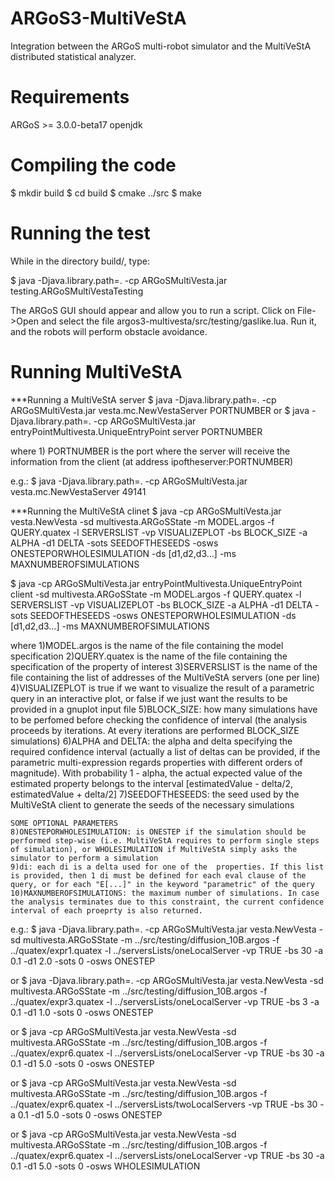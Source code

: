 ARGoS3-MultiVeStA
=================

Integration between the ARGoS multi-robot simulator and the MultiVeStA distributed statistical analyzer.

Requirements
============

ARGoS >= 3.0.0-beta17
openjdk

Compiling the code
==================

$ mkdir build
$ cd build
$ cmake ../src
$ make

Running the test
================

While in the directory build/, type:

$ java -Djava.library.path=. -cp ARGoSMultiVesta.jar testing.ARGoSMultiVestaTesting

The ARGoS GUI should appear and allow you to run a script. Click on File->Open
and select the file argos3-multivesta/src/testing/gaslike.lua. Run it, and the robots
will perform obstacle avoidance.

Running MultiVeStA
==================

***Running a MultiVeStA server
$ java -Djava.library.path=. -cp ARGoSMultiVesta.jar vesta.mc.NewVestaServer PORTNUMBER
or
$ java -Djava.library.path=. -cp ARGoSMultiVesta.jar entryPointMultivesta.UniqueEntryPoint server PORTNUMBER

where 	1) PORTNUMBER is the port where the server will receive the information from the client (at address ipoftheserver:PORTNUMBER)

e.g.:
$ java -Djava.library.path=. -cp ARGoSMultiVesta.jar vesta.mc.NewVestaServer 49141



***Running the MultiVeStA clinet
$ java  -cp ARGoSMultiVesta.jar vesta.NewVesta -sd multivesta.ARGoSState -m MODEL.argos -f QUERY.quatex -l SERVERSLIST -vp VISUALIZEPLOT -bs BLOCK_SIZE -a ALPHA -d1 DELTA -sots SEEDOFTHESEEDS -osws ONESTEPORWHOLESIMULATION -ds [d1,d2,d3...] -ms MAXNUMBEROFSIMULATIONS

$ java  -cp ARGoSMultiVesta.jar entryPointMultivesta.UniqueEntryPoint client -sd multivesta.ARGoSState -m MODEL.argos -f QUERY.quatex -l SERVERSLIST -vp VISUALIZEPLOT -bs BLOCK_SIZE -a ALPHA -d1 DELTA -sots SEEDOFTHESEEDS -osws ONESTEPORWHOLESIMULATION -ds [d1,d2,d3...] -ms MAXNUMBEROFSIMULATIONS

where	1)MODEL.argos is the name of the file containing the model specification
	2)QUERY.quatex is the name of the file containing the specification of the property of interest
	3)SERVERSLIST is the name of the file containing the list of addresses of the MultiVeStA servers (one per line)
	4)VISUALIZEPLOT is true if we want to visualize the result of a parametric query in an interactive plot, or false if we just want the results to be provided in a gnuplot input file
	5)BLOCK_SIZE: how many simulations have to be perfomed before checking the confidence of interval (the analysis proceeds by iterations. At every iterations are performed BLOCK_SIZE simulations)
	6)ALPHA and DELTA: the alpha and delta specifying the required confidence interval (actually a list of deltas can be provided, if the parametric multi-expression regards properties with different orders of magnitude). With probability 1 - alpha, the actual expected value of the estimated property belongs to the interval [estimatedValue - delta/2, estimatedValue + delta/2]
	7)SEEDOFTHESEEDS: the seed used by the MultiVeStA client to generate the seeds of the necessary simulations

	SOME OPTIONAL PARAMETERS
	8)ONESTEPORWHOLESIMULATION: is ONESTEP if the simulation should be performed step-wise (i.e. MultiVeStA requires to perform single steps of simulation), or WHOLESIMULATION if MultiVeStA simply asks the simulator to perform a simulation
	9)di: each di is a delta used for one of the  properties. If this list is provided, then 1 di must be defined for each eval clause of the query, or for each "E[...]" in the keyword "parametric" of the query
	10)MAXNUMBEROFSIMULATIONS: the maximum number of simulations. In case the analysis terminates due to this constraint, the current confidence interval of each proeprty is also returned.

e.g.:
$ java -Djava.library.path=. -cp ARGoSMultiVesta.jar vesta.NewVesta -sd multivesta.ARGoSState -m ../src/testing/diffusion_10B.argos -f ../quatex/expr1.quatex  -l ../serversLists/oneLocalServer -vp TRUE -bs 30 -a 0.1 -d1 2.0 -sots 0 -osws ONESTEP

or
$ java -Djava.library.path=. -cp ARGoSMultiVesta.jar vesta.NewVesta -sd multivesta.ARGoSState -m ../src/testing/diffusion_10B.argos -f ../quatex/expr3.quatex  -l ../serversLists/oneLocalServer -vp TRUE -bs 3 -a 0.1 -d1 1.0 -sots 0 -osws ONESTEP  

or
$ java -cp ARGoSMultiVesta.jar vesta.NewVesta -sd multivesta.ARGoSState -m ../src/testing/diffusion_10B.argos -f ../quatex/expr6.quatex  -l ../serversLists/oneLocalServer -vp TRUE -bs 30 -a 0.1 -d1 5.0 -sots 0 -osws ONESTEP

or
$ java -cp ARGoSMultiVesta.jar vesta.NewVesta -sd multivesta.ARGoSState -m ../src/testing/diffusion_10B.argos -f ../quatex/expr6.quatex  -l ../serversLists/twoLocalServers -vp TRUE -bs 30 -a 0.1 -d1 5.0 -sots 0 -osws ONESTEP

or
$ java -cp ARGoSMultiVesta.jar vesta.NewVesta -sd multivesta.ARGoSState -m ../src/testing/diffusion_10B.argos -f ../quatex/expr6.quatex  -l ../serversLists/oneLocalServer -vp TRUE -bs 30 -a 0.1 -d1 5.0 -sots 0 -osws WHOLESIMULATION